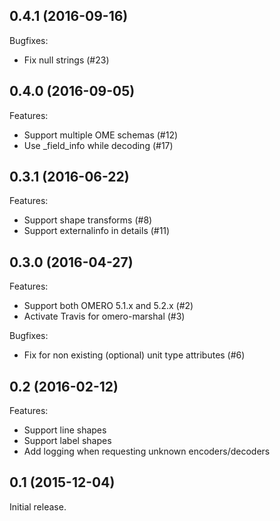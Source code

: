 ## 0.4.1 (2016-09-16)

Bugfixes:

  - Fix null strings (#23)

## 0.4.0 (2016-09-05)

Features:

  - Support multiple OME schemas (#12)
  - Use _field_info while decoding (#17)

## 0.3.1 (2016-06-22)

Features:

  - Support shape transforms (#8)
  - Support externalinfo in details (#11)

## 0.3.0 (2016-04-27)

Features:

  - Support both OMERO 5.1.x and 5.2.x (#2)
  - Activate Travis for omero-marshal (#3)

Bugfixes:

  - Fix for non existing (optional) unit type attributes (#6)

## 0.2 (2016-02-12)

Features:

  - Support line shapes
  - Support label shapes
  - Add logging when requesting unknown encoders/decoders

## 0.1 (2015-12-04)

Initial release.
